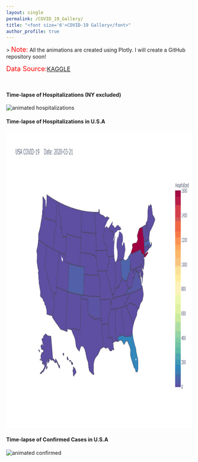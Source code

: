 ```yaml
---
layout: single
permalink: /COVID_19_Gallery/
title: "<font size='6'>COVID-19 Gallery</font>"
author_profile: true
---
```

<html>
<body>>
<font size=4 color='red'>Note:</font> All the animations are created using Plotly. I will create a GitHub repository soon!

<font size=4 color='red'>Data Source:</font><a href="https://www.kaggle.com/sudalairajkumar/covid19-in-usa#us_states_covid19_daily.csv" target="_blank"><font size=3>KAGGLE</font></a>
</body>
</html>
<br>

<h4>Time-lapse of Hospitalizations (NY excluded)</h4>
<img src="/images/covid_usa_movie_hos_ny.gif" alt='animated hospitalizations' width='1300' height='900'/>

<h4>Time-lapse of Hospitalizations in U.S.A</h4>
<img src="/images/covid_usa_movie_hos.gif" alt='animated hospitalizations' width='1200' height='800'/>

<h4>Time-lapse of Confirmed Cases in U.S.A</h4>
<img src="/images/covid_usa_movie_conf.gif" alt='animated confirmed' width='1200' height='800'/>